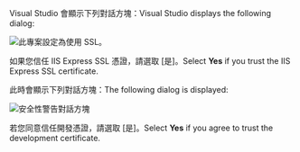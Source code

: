<span data-ttu-id="1a17e-101">Visual Studio 會顯示下列對話方塊：</span><span class="sxs-lookup"><span data-stu-id="1a17e-101">Visual Studio displays the following dialog:</span></span>

![此專案設定為使用 SSL。](~/getting-started/_static/trustCert.png)

<span data-ttu-id="1a17e-105">如果您信任 IIS Express SSL 憑證，請選取 [是]。</span><span class="sxs-lookup"><span data-stu-id="1a17e-105">Select **Yes** if you trust the IIS Express SSL certificate.</span></span>

<span data-ttu-id="1a17e-106">此時會顯示下列對話方塊：</span><span class="sxs-lookup"><span data-stu-id="1a17e-106">The following dialog is displayed:</span></span>

![安全性警告對話方塊](~/getting-started/_static/cert.png)

<span data-ttu-id="1a17e-108">若您同意信任開發憑證，請選取 [是]。</span><span class="sxs-lookup"><span data-stu-id="1a17e-108">Select **Yes** if you agree to trust the development certificate.</span></span>
